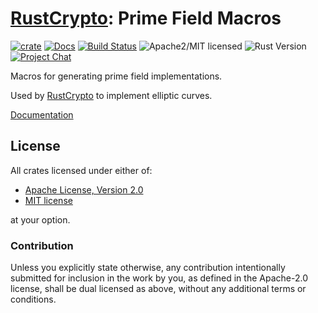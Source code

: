 # [RustCrypto]: Prime Field Macros

[![crate][crate-image]][crate-link]
[![Docs][docs-image]][docs-link]
[![Build Status][build-image]][build-link]
![Apache2/MIT licensed][license-image]
![Rust Version][rustc-image]
[![Project Chat][chat-image]][chat-link]

Macros for generating prime field implementations.

Used by [RustCrypto] to implement elliptic curves.

[Documentation][docs-link]

## License

All crates licensed under either of:

- [Apache License, Version 2.0](http://www.apache.org/licenses/LICENSE-2.0)
- [MIT license](http://opensource.org/licenses/MIT)

at your option.

### Contribution

Unless you explicitly state otherwise, any contribution intentionally submitted
for inclusion in the work by you, as defined in the Apache-2.0 license, shall be
dual licensed as above, without any additional terms or conditions.

[//]: # (badges)

[crate-image]: https://img.shields.io/crates/v/primefield
[crate-link]: https://crates.io/crates/primefield
[docs-image]: https://docs.rs/primefield/badge.svg
[docs-link]: https://docs.rs/primefield/
[build-image]: https://github.com/RustCrypto/elliptic-curves/actions/workflows/primefield.yml/badge.svg
[build-link]: https://github.com/RustCrypto/elliptic-curves/actions/workflows/primefield.yml
[license-image]: https://img.shields.io/badge/license-Apache2.0/MIT-blue.svg
[rustc-image]: https://img.shields.io/badge/rustc-1.81+-blue.svg
[chat-image]: https://img.shields.io/badge/zulip-join_chat-blue.svg
[chat-link]: https://rustcrypto.zulipchat.com/#narrow/stream/260040-elliptic-curves

[//]: # (links)

[RustCrypto]: https://github.com/rustcrypto/
